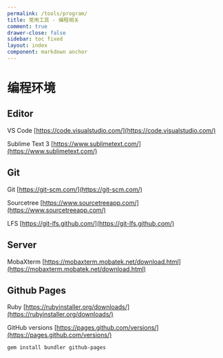 ```yaml
---
permalink: /tools/program/
title: 常用工具 - 编程相关
comment: true
drawer-close: false
sidebar: toc fixed
layout: index
component: markdown anchor
---
```


# 编程环境

## Editor

VS Code [https://code.visualstudio.com/](https://code.visualstudio.com/)

Sublime Text 3 [https://www.sublimetext.com/](https://www.sublimetext.com/)

## Git

Git [https://git-scm.com/](https://git-scm.com/)

Sourcetree [https://www.sourcetreeapp.com/](https://www.sourcetreeapp.com/)

LFS [https://git-lfs.github.com/](https://git-lfs.github.com/)

## Server

MobaXterm [https://mobaxterm.mobatek.net/download.html](https://mobaxterm.mobatek.net/download.html)

## Github Pages

Ruby [https://rubyinstaller.org/downloads/](https://rubyinstaller.org/downloads/)

GitHub versions [https://pages.github.com/versions/](https://pages.github.com/versions/)

```text
gem install bundler github-pages
```
